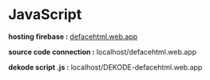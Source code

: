 # JavaScript
<b>hosting firebase :</b> <a href="https://defacehtml.web.app">defacehtml.web.app</a>

<b>source code connection :</b> localhost/defacehtml.web.app

<b>dekode script .js :</b> localhost/DEKODE-defacehtml.web.app
